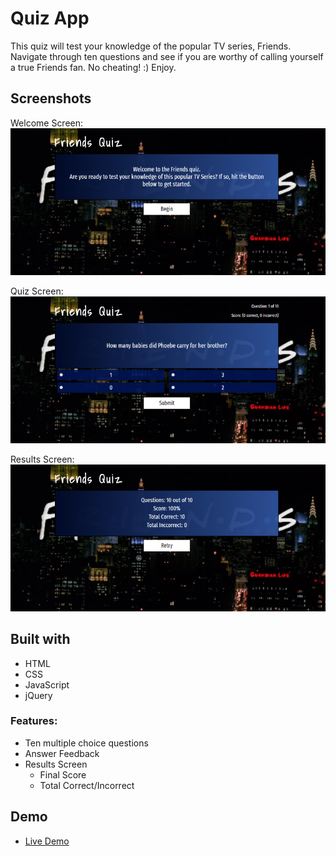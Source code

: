 # Quiz App

This quiz will test your knowledge of the popular TV series, Friends. Navigate through ten questions and see if you are worthy of calling yourself a true Friends fan. No cheating! :) Enjoy.  

## Screenshots
Welcome Screen:
![Welcome Screen](imgs/screenshots/quiz-app-frontpage-800px-width.png)

Quiz Screen:
![Quiz Screen](imgs/screenshots/question.png)

Results Screen:
![Results Screen](imgs/screenshots/score.png)

## Built with
* HTML
* CSS
* JavaScript
* jQuery


### Features:
- Ten multiple choice questions
- Answer Feedback
- Results Screen
	- Final Score
	- Total Correct/Incorrect

## Demo

- [Live Demo](https://davidjbradleyii.github.io/quiz-app/)
